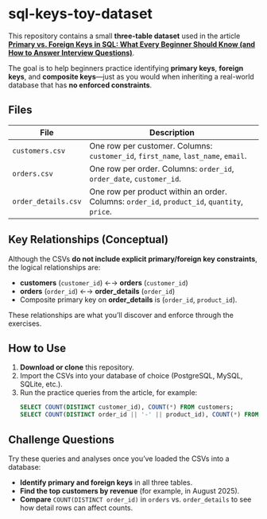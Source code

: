# sql-keys-toy-dataset


This repository contains a small **three-table dataset** used in the article  
**[Primary vs. Foreign Keys in SQL: What Every Beginner Should Know (and How to Answer Interview Questions)](YOUR_ARTICLE_LINK_HERE)**.

The goal is to help beginners practice identifying **primary keys**, **foreign keys**, and **composite keys**—just as you would when inheriting a real-world database that has **no enforced constraints**.

## Files

| File | Description |
|------|------------|
| `customers.csv`     | One row per customer. Columns: `customer_id`, `first_name`, `last_name`, `email`. |
| `orders.csv`        | One row per order. Columns: `order_id`, `order_date`, `customer_id`. |
| `order_details.csv` | One row per product within an order. Columns: `order_id`, `product_id`, `quantity`, `price`. |

## Key Relationships (Conceptual)

Although the CSVs **do not include explicit primary/foreign key constraints**, the logical relationships are:

- **customers** (`customer_id`) ←→ **orders** (`customer_id`)  
- **orders** (`order_id`) ←→ **order_details** (`order_id`)  
- Composite primary key on **order_details** is (`order_id`, `product_id`).

These relationships are what you’ll discover and enforce through the exercises.

## How to Use

1. **Download or clone** this repository.  
2. Import the CSVs into your database of choice (PostgreSQL, MySQL, SQLite, etc.).  
3. Run the practice queries from the article, for example:
   ```sql
   SELECT COUNT(DISTINCT customer_id), COUNT(*) FROM customers;
   SELECT COUNT(DISTINCT order_id || '-' || product_id), COUNT(*) FROM order_details;

## Challenge Questions

Try these queries and analyses once you’ve loaded the CSVs into a database:

- **Identify primary and foreign keys** in all three tables.  
- **Find the top customers by revenue** (for example, in August 2025).  
- **Compare** `COUNT(DISTINCT order_id)` in `orders` vs. `order_details` to see how detail rows can affect counts.
